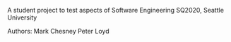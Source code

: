 A student project to test aspects of Software Engineering
SQ2020, Seattle University

Authors:
Mark Chesney
Peter Loyd